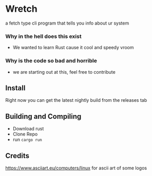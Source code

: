 # Wretch
a fetch type cli program that tells you info about ur system

### Why in the hell does this exist
- We wanted to learn Rust cause it cool and speedy vroom

### Why is the code so bad and horrible
- we are starting out at this, feel free to contribute

## Install
Right now you can get the latest nightly build from the releases tab
## Building and Compiling 
 - Download rust
 - Clone Repo
 - run `cargo run`

## Credits
https://www.asciiart.eu/computers/linux for ascii art of some logos